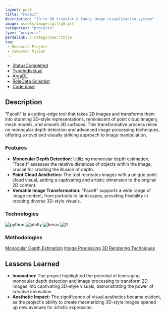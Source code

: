 ```yaml
---
layout: post
title: "FaceIt"
description: "2D-to-3D transfer & fancy image visualization system"
image: assets/images/gif/g8.gif
categories: "projects"
type: "projects"
permalink: /:categories/:title
tag:
 - Research Project
 - Computer Vision
---
```


<div id="main">
	<section id='second'>
		<div class="inner no-padding">
			<div class="tag-container">
                    <ul class="actions">
                        <li><a href="#" class="button special small disable">Status</a><a href="#" class="button small disable">Completed</a></li>
                        <li><a href="#" class="button special small disable">Type</a><a href="#" class="button small disable">Individual</a></li>
                        <li><a href="#" class="button special small disable">Area</a><a href="#" class="button small disable">DL</a></li>
						<li><a href="#" class="button special small disable">Role</a><a href="#" class="button small disable">Data Scientist</a></li>
						<li><a href="#" class="button special small disable"><i class="fab fa-github"></i></a><a href="https://github.com/nipdep/FaceIt" class="button small">Code base</a></li>
                    </ul>
            </div>
			<div>
				<h2>Description</h2>
				<p>"FaceIt" is a cutting-edge tool that takes 2D images and transforms them into stunning 3D-style representations, reminiscent of point cloud imagery, mesh models, and smooth 3D surfaces. This transformative process relies on monocular depth detection and advanced image processing techniques, offering a novel and visually striking approach to image manipulation.</p>
					<h3>Features</h3>
					<ul class='fa-ul'>
						<li><i class="fa-li fa fa-check-square"></i><b>Monocular Depth Detection:</b> Utilizing monocular depth estimation, "FaceIt" assesses the relative distances of objects within the image, crucial for creating the illusion of depth.</li>
						<li><i class="fa-li fa fa-check-square"></i><b>Point Cloud Aesthetics:</b> The tool recreates images with a unique point cloud visual, adding a captivating and artistic dimension to the original 2D content.</li>
						<li><i class="fa-li fa fa-check-square"></i><b>Versatile Image Transformation:</b> "FaceIt" supports a wide range of image content, from portraits to landscapes, providing flexibility in creating diverse 3D-style visuals.</li>
					</ul>
			</div>
			<div class="row">
				<div class="6u 12u$(small)">
					<h3>Technologies</h3>
					<div class='logos-container'>
						<img src="{% link assets/images/logos/python.png %}" alt="python" class="logos">
						<img src="{% link assets/images/logos/plotly.png %}" alt="plotly" class="logos">
						<img src="{% link assets/images/logos/keras.png %}" alt="keras" class="logos">
						<img src="{% link assets/images/logos/tensorflow.png %}" alt="tf" class="logos">
					</div>
				</div>
				<div class="6u$ 12u$(small) ">
					<h3>Methodologies</h3>
					<p>
					  <a href="#" class="button small disable">Monocular Depth Estimation</a>
					  <a href="#" class="button small disable">Image Processing</a>
					  <a href="#" class="button small disable">3D Rendering Techniques</a>
					</p>
				</div>
			</div>
		</div>
	</section>
	<section id='third'>
		<div class="inner no-padding">
			<!-- <div>
				<h2>Project Visualization</h2>
				<div id="slider">  
					<div class="slides">  
					<img src="https://hhsbanner.com/wp-content/uploads/2019/03/victoria_falls-900x300.jpg" width="100%" />
					</div>
					<div class="slides">  
					<img src="https://blog.cognifit.com/wp-content/uploads/2019/11/hiking-900x300.jpg" width="100%" />
					</div>
					<div class="slides">  
					<img src="https://travelfree.info/wp-content/uploads/2018/02/croatia-waterfall-in-deep-forest-of-Cr-12755165-900x300.jpg" width="100%" />
					</div> 
					<div class="slides">  
					<img src="https://www.piemonturismo.it/site/wp-content/uploads/2014/07/13-laghi-grande.jpg" width="100%" />
					</div> 
					<div class="slides">  
					<img src="https://improvephotography.com/wp-content/uploads/2017/09/Julian-Baird-20170914-3-900px.jpg" width="100%" />
					</div>  
				</div>
				<script src="{{ site.baseurl }}assets/js/image_slider.js"></script>
			</div> -->
			<div>
				<h2>Lessons Learned</h2>
				<ul class='fa-ul'>
					<li><i class="fa-li fa fa-check-square"></i><b>Innovation:</b> The project highlighted the potential of leveraging monocular depth detection and image processing to transform 2D images into captivating 3D-style visuals, demonstrating the power of creative innovation.</li>
					<li><i class="fa-li fa fa-check-square"></i><b>Aesthetic Impact:</b> The significance of visual aesthetics became evident, as the project's ability to create mesmerizing 3D-style images opened up new avenues for artistic expression.</li>
				</ul>
			</div>
		</div>
	</section>
</div>



	


